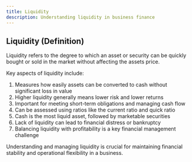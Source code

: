 ```yaml
---
title: Liquidity
description: Understanding liquidity in business finance
---
```

## Liquidity (Definition)
Liquidity refers to the degree to which an asset or security can be quickly bought or sold in the market without affecting the assets price.

Key aspects of liquidity include:
1. Measures how easily assets can be converted to cash without significant loss in value
2. Higher liquidity generally means lower risk and lower returns
3. Important for meeting short-term obligations and managing cash flow
4. Can be assessed using ratios like the current ratio and quick ratio
5. Cash is the most liquid asset, followed by marketable securities
6. Lack of liquidity can lead to financial distress or bankruptcy
7. Balancing liquidity with profitability is a key financial management challenge

Understanding and managing liquidity is crucial for maintaining financial stability and operational flexibility in a business.